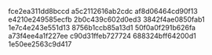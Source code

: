 fce2ea311dd8bccd
a5c2112616ab2cdc
af8d06464cd90f13
e4210e249585ecfb
2b0c439c602d0ed3
3842f4ae0850fab1
1e7c4e243e551d13
8756b1ccb85a13d1
50f0a0f291b626fa
a73f4ee4a1f227ee
c90d31ffeb727724
688324bff64200d1
1e50ee2563c9d417
